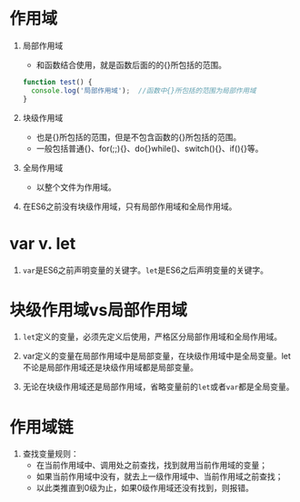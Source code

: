 # 作用域

1. 局部作用域
    - 和函数结合使用，就是函数后面的的{}所包括的范围。
    ```javascript
    function test() {
      console.log('局部作用域');  //函数中{}所包括的范围为局部作用域
    }
    ```
    
2. 块级作用域
    - 也是{}所包括的范围，但是不包含函数的{}所包括的范围。
    - 一般包括普通{}、for(;;){}、do{}while()、switch(){}、if(){}等。
    
3. 全局作用域
    - 以整个文件为作用域。
    
4. 在ES6之前没有块级作用域，只有局部作用域和全局作用域。


# var v. let

1. `var`是ES6之前声明变量的关键字。`let`是ES6之后声明变量的关键字。

# 块级作用域vs局部作用域

1. `let`定义的变量，必须先定义后使用，严格区分局部作用域和全局作用域。

2. var定义的变量在局部作用域中是局部变量，在块级作用域中是全局变量。let不论是局部作用域还是块级作用域都是局部变量。

3. 无论在块级作用域还是局部作用域，省略变量前的`let`或者`var`都是全局变量。

# 作用域链

1. 查找变量规则：
    - 在当前作用域中、调用处之前查找，找到就用当前作用域的变量；
    - 如果当前作用域中没有，就去上一级作用域中、当前作用域之前查找；
    - 以此类推直到0级为止，如果0级作用域还没有找到，则报错。